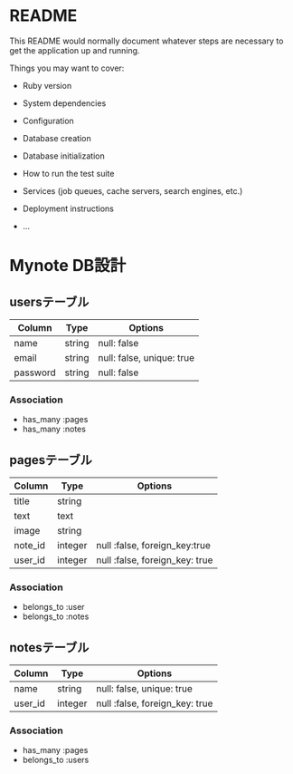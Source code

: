 # README

This README would normally document whatever steps are necessary to get the
application up and running.

Things you may want to cover:

* Ruby version

* System dependencies

* Configuration

* Database creation

* Database initialization

* How to run the test suite

* Services (job queues, cache servers, search engines, etc.)

* Deployment instructions

* ...

# Mynote DB設計
## usersテーブル
|Column|Type|Options|
|------|----|-------|
|name|string|null: false|
|email|string|null: false, unique: true|
|password|string|null: false|
### Association
- has_many :pages
- has_many :notes

## pagesテーブル
|Column|Type|Options|
|------|----|-------|
|title|string||
|text|text||
|image|string||
|note_id|integer|null :false, foreign_key:true|
|user_id|integer|null :false, foreign_key: true|
### Association
- belongs_to :user
- belongs_to :notes

## notesテーブル
|Column|Type|Options|
|------|----|-------|
|name|string|null: false, unique: true|
|user_id|integer|null :false, foreign_key: true|
### Association
- has_many :pages
- belongs_to :users
